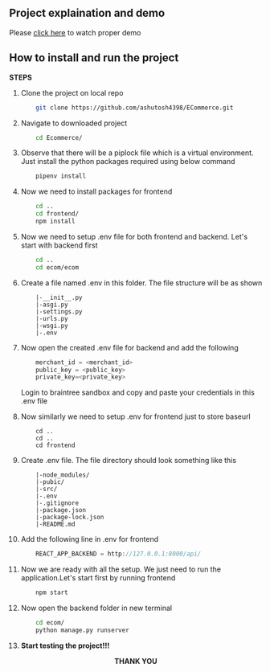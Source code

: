 ## Project explaination and demo
Please [click here](https://youtu.be/TJz_kpey5Qg) to watch proper demo
## How to install and run the project
**STEPS**
1. Clone the project on local repo
    ``` bash
        git clone https://github.com/ashutosh4398/ECommerce.git 
    ```
2. Navigate to downloaded project
    ``` bash 
        cd Ecommerce/
    ```

3. Observe that there will be a piplock file which is a virtual environment. Just install the python packages required using below command
    ``` bash 
        pipenv install
    ```
4. Now we need to install packages for frontend
    ```bash
        cd ..
        cd frontend/
        npm install
    ```
5. Now we need to setup .env file for both frontend and backend. Let's start with backend first
    ```bash
        cd ..
        cd ecom/ecom
    ```
6. Create a file named .env in this folder. The file structure will be as shown
    ```
        |-__init__.py
        |-asgi.py
        |-settings.py
        |-urls.py
        |-wsgi.py
        |-.env
    ```
7. Now open the created .env file for backend and add the following 
    ``` python
        merchant_id = <merchant_id>
        public_key = <public_key>
        private_key=<private_key>
    ```
    Login to braintree sandbox and copy and paste your credentials in this .env file
8. Now similarly we need to setup .env for frontend just to store baseurl
    ```
        cd ..
        cd ..
        cd frontend
    ```
9. Create .env file. The file directory should look something like this
    ```
        |-node_modules/
        |-pubic/
        |-src/
        |-.env
        |-.gitignore
        |-package.json
        |-package-lock.json
        |-README.md    
    ```
10. Add the following line in .env for frontend
    ```javascript
        REACT_APP_BACKEND = http://127.0.0.1:8000/api/
    ```
11. Now we are ready with all the setup. We just need to run the application.Let's start first by running frontend
    ```bash
        npm start
    ```
12. Now open the backend folder in new terminal
    ```bash
        cd ecom/
        python manage.py runserver
    ```
13. **Start testing the project!!!**

<center><b>THANK YOU</b></center>